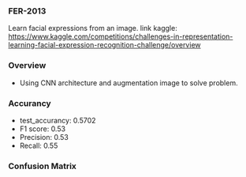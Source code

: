 ### FER-2013
Learn facial expressions from an image. link kaggle: https://www.kaggle.com/competitions/challenges-in-representation-learning-facial-expression-recognition-challenge/overview

### Overview
- Using CNN architecture and augmentation image to solve problem.

### Accurancy
- test_accurancy: 0.5702
- F1 score: 0.53
- Precision: 0.53
- Recall: 0.55

### Confusion Matrix
